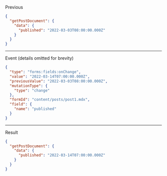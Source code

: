 Previous
```json
{
  "getPostDocument": {
    "data": {
      "published": "2022-03-03T08:00:00.000Z"
    }
  }
}
```
---

Event (details omitted for brevity)
```json
{
  "type": "forms:fields:onChange",
  "value": "2022-03-14T07:00:00.000Z",
  "previousValue": "2022-03-03T08:00:00.000Z",
  "mutationType": {
    "type": "change"
  },
  "formId": "content/posts/post1.mdx",
  "field": {
    "name": "published"
  }
}
```
---

Result
```json
{
  "getPostDocument": {
    "data": {
      "published": "2022-03-14T07:00:00.000Z"
    }
  }
}
```